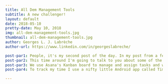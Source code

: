 ```yaml
---
title: All Dem Management Tools
subtitle: A new challenger!
layout: default
date: 2018-05-10
pretty-date: May 10, 2018
img: all-dem-management-tools.jpg
thumbnail: all-dem-management-tools.jpg
author: Georges L. J. Labrèche
author-url: https://www.linkedin.com/in/georgeslabreche/

post-par1: People, it's my second post of the day. In my post from a few hours ago I explained how I forgot to post yesterday and the price to pay is double posting. I hereby officiate this new rule with this post! Certainly, it will discourage others from following my poor example. 
post-par2: This time around I'm going to talk to you about some of the management tools we use to keep things relatively smooth and on track with deliverables. Managing a project can be very exciting but talking about it is complete snoreville so I'll be brief and cut to the chase. Ready? Here we go!
post-par3: We use Asana's Kanban board to manage and assign tasks and we loosely base our approach to planning with something called th Agile Methodology, do look it up! When someone's task doesn't pass Review, it goes to Not Accepted and the person who was assigned the task in question usual whines about it but in the end it's extra motivation for him or her to get the job done thoroughly because nobody like to see their task marked as Not Accepted, not even yours truly. Yuck! For documentation we use ShareLaTeX, it's awesome for collaborative work and I personally get quite into the Zen zone when formatting formulas in it. Everytime we deliver a new version of our Student Experiment Documentation (SED), we synchronize the LaTeX code with our project source code repository in GitHub so that we preserve a snapshot of that specific version of the document for posterity to enjoy, kinda like a time capsule.
post-par4: To track my time I use a nifty little Android app called Timesheet. Along with your time, you can log the mood you were in while you worked on your task and then come up with a nice little report about your mood swings throughout the project. Maybe I should include that report in SED v2.0 that's due this coming Monday!

---
```

